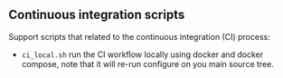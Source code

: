 ## Continuous integration scripts

Support scripts that related to the continuous integration (CI) process:

- `ci_local.sh` run the CI workflow locally using docker and docker compose, note that it will re-run configure on you main source tree.

